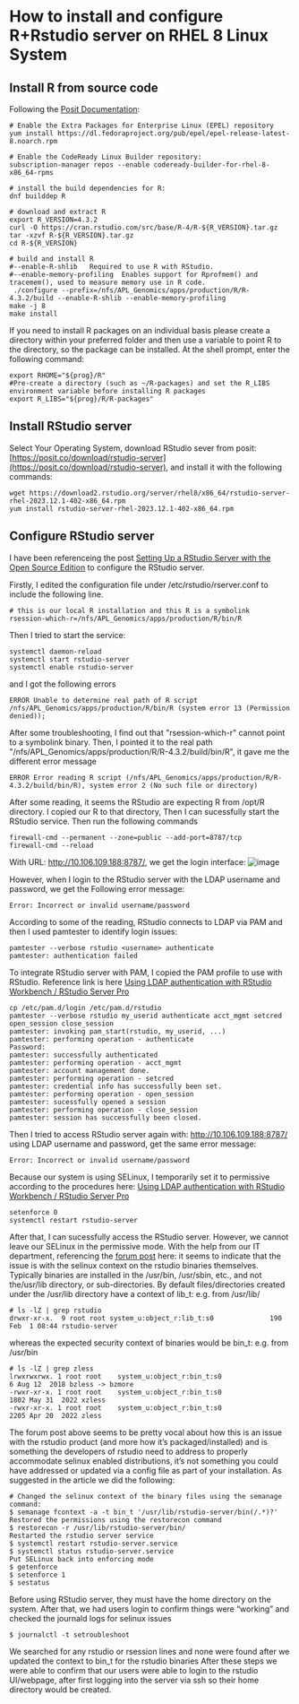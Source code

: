 # How to install and configure R+Rstudio server on RHEL 8 Linux System

## Install R from source code

Following the [Posit Documentation](https://docs.posit.co/resources/install-r-source/): 
```
# Enable the Extra Packages for Enterprise Linux (EPEL) repository
yum install https://dl.fedoraproject.org/pub/epel/epel-release-latest-8.noarch.rpm

# Enable the CodeReady Linux Builder repository:
subscription-manager repos --enable codeready-builder-for-rhel-8-x86_64-rpms

# install the build dependencies for R:
dnf builddep R

# download and extract R
export R_VERSION=4.3.2
curl -O https://cran.rstudio.com/src/base/R-4/R-${R_VERSION}.tar.gz
tar -xzvf R-${R_VERSION}.tar.gz
cd R-${R_VERSION}

# build and install R
#--enable-R-shlib	Required to use R with RStudio.
#--enable-memory-profiling	Enables support for Rprofmem() and tracemem(), used to measure memory use in R code.
 ./configure --prefix=/nfs/APL_Genomics/apps/production/R/R-4.3.2/build --enable-R-shlib --enable-memory-profiling
make -j 8
make install
```

If you need to install R packages on an individual basis please create a directory within your preferred folder and then use a variable to point R to the directory, so the package can be installed. At the shell prompt, enter the following command:

```
export RHOME="${prog}/R"
#Pre-create a directory (such as ~/R-packages) and set the R_LIBS environment variable before installing R packages
export R_LIBS="${prog}/R/R-packages"
```

## Install RStudio server
Select Your Operating System, download RStudio sever from posit: [https://posit.co/download/rstudio-server](https://posit.co/download/rstudio-server), and install it with the following commands:

```
wget https://download2.rstudio.org/server/rhel8/x86_64/rstudio-server-rhel-2023.12.1-402-x86_64.rpm
yum install rstudio-server-rhel-2023.12.1-402-x86_64.rpm
```
## Configure RStudio server
I have been referenceing the post [Setting Up a RStudio Server with the Open Source Edition](https://higgi13425.github.io/medical_r/posts/2020-12-06-setting-up-a-rstudio-server-with-free-software-version/) to configure the RStudio server.

Firstly, I edited the configuration file under /etc/rstudio/rserver.conf to include the following line.

```
# this is our local R installation and this R is a symbolink
rsession-which-r=/nfs/APL_Genomics/apps/production/R/bin/R
```
Then I tried to start the service:
```
systemctl daemon-reload 
systemctl start rstudio-server 
systemctl enable rstudio-server
```
and I got the following errors
```
ERROR Unable to determine real path of R script /nfs/APL_Genomics/apps/production/R/bin/R (system error 13 (Permission denied));
```
After some troubleshooting, I find out that "rsession-which-r" cannot point to a symbolink binary. Then, I pointed it to the real path "/nfs/APL_Genomics/apps/production/R/R-4.3.2/build/bin/R", it gave me the different error message

```
ERROR Error reading R script (/nfs/APL_Genomics/apps/production/R/R-4.3.2/build/bin/R), system error 2 (No such file or directory)
```
After some reading, it seems the RStudio are expecting R from /opt/R directory. I copied our R to that directory, Then I can sucessfully start the RStudio service. Then run the following commands

```
firewall-cmd --permanent --zone=public --add-port=8787/tcp
firewall-cmd --reload
```
With URL: http://10.106.109.188:8787/, we get the login interface:
![image](https://github.com/xiaoli-dong/bioinfo_notebook/assets/52679027/3f80250a-e93a-4a90-9c82-f7d0d283e0c6)

However, when I login to the RStudio server with the LDAP username and password, we get the Following error message:
```
Error: Incorrect or invalid username/password
```

According to some of the reading, RStudio connects to LDAP via PAM and then I used pamtester to identify login issues: 

```
pamtester --verbose rstudio <username> authenticate
pamtester: authentication failed
```
To integrate RStudio server with PAM, I copied the PAM profile to use with RStudio. Reference link is here [Using LDAP authentication with RStudio Workbench / RStudio Server Pro](https://support.posit.co/hc/en-us/articles/232226708-Using-LDAP-authentication-with-RStudio-Workbench-RStudio-Server-Pro)

```
cp /etc/pam.d/login /etc/pam.d/rstudio
pamtester --verbose rstudio my_userid authenticate acct_mgmt setcred open_session close_session
pamtester: invoking pam_start(rstudio, my_userid, ...)
pamtester: performing operation - authenticate
Password:
pamtester: successfully authenticated
pamtester: performing operation - acct_mgmt
pamtester: account management done.
pamtester: performing operation - setcred
pamtester: credential info has successfully been set.
pamtester: performing operation - open_session
pamtester: sucessfully opened a session
pamtester: performing operation - close_session
pamtester: session has successfully been closed.
```

Then I tried to access RStudio server again with: http://10.106.109.188:8787/ using LDAP username and password, get the same error message:
```
Error: Incorrect or invalid username/password
```
Because our system is using SELinux, I temporarily set it to permissive according to the procedures here: [Using LDAP authentication with RStudio Workbench / RStudio Server Pro](https://support.posit.co/hc/en-us/articles/15173704481943-Active-Directory-LDAP-user-not-able-to-login-permission-denied-on-PAM-acct-mgmt)

```
setenforce 0
systemctl restart rstudio-server 
```
After that, I can sucessfully access the RStudio server. However, we cannot leave our SELinux in the permissive mode. With the help from our IT department, referencing the [forum post](https://github.com/rstudio/rstudio/issues/4937) here: it seems to indicate that the issue is with the selinux context on the rstudio binaries themselves. Typically binaries are installed in the /usr/bin, /usr/sbin, etc., and not the/usr/lib directory, or sub-directories.  By default files/directories created under the /usr/lib directory have a context of lib_t: e.g. from /usr/lib/

```
# ls -lZ | grep rstudio
drwxr-xr-x.  9 root root system_u:object_r:lib_t:s0              190 Feb  1 08:44 rstudio-server
```
whereas the expected security context of binaries would be bin_t: e.g. from /usr/bin
```
# ls -lZ | grep zless
lrwxrwxrwx. 1 root root    system_u:object_r:bin_t:s0                            6 Aug 12  2018 bzless -> bzmore
-rwxr-xr-x. 1 root root    system_u:object_r:bin_t:s0                            1802 May 31  2022 xzless
-rwxr-xr-x. 1 root root    system_u:object_r:bin_t:s0                            2205 Apr 20  2022 zless
```
The forum post above seems to be pretty vocal about how this is an issue with the rstudio product (and more how it’s packaged/installed) and is something the developers of rstudio need to address to properly accommodate selinux enabled distributions, it’s not something you could have addressed or updated via a config file as part of your installation.
As suggested in the article we did the following:
```
# Changed the selinux context of the binary files using the semanage command:
$ semanage fcontext -a -t bin_t '/usr/lib/rstudio-server/bin(/.*)?'
Restored the permissions using the restorecon command
$ restorecon -r /usr/lib/rstudio-server/bin/
Restarted the rstudio server service
$ systemctl restart rstudio-server.service
$ systemctl status rstudio-server.service
Put SELinux back into enforcing mode
$ getenforce
$ setenforce 1
$ sestatus
```

Before using RStudio server, they must have the home directory on the system. After that, we had users login to confirm things were “working” and checked the journald logs for selinux issues
```
$ journalctl -t setroubleshoot
```
We searched for any rstudio or rsession lines and none were found after we updated the context to bin_t for the rstudio binaries
After these steps we were able to confirm that our users were able to login to the rstudio UI/webpage, after first logging into the server via ssh so their home directory would be created.



